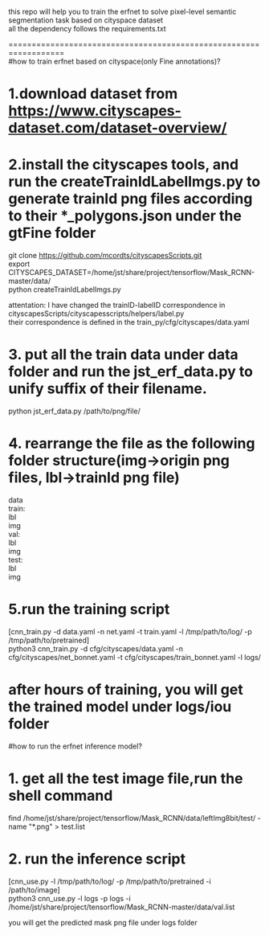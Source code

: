 this repo will help you to train the erfnet to solve  pixel-level  semantic segmentation task based on cityspace dataset  
all the dependency follows the requirements.txt  

==================================================================  
#how to train erfnet based on cityspace(only Fine annotations)?  
# 1.download dataset from https://www.cityscapes-dataset.com/dataset-overview/  
# 2.install the cityscapes tools, and run the createTrainIdLabelImgs.py to generate trainId png files according to their *_polygons.json under the gtFine folder  
git clone https://github.com/mcordts/cityscapesScripts.git  
export CITYSCAPES_DATASET=/home/jst/share/project/tensorflow/Mask_RCNN-master/data/  
python createTrainIdLabelImgs.py  

attentation: I have changed the trainID-labelID correspondence in cityscapesScripts/cityscapesscripts/helpers/label.py  
their correspondence is defined in the train_py/cfg/cityscapes/data.yaml

# 3. put all the train data under data folder and run the jst_erf_data.py to unify suffix of their filename.  
python jst_erf_data.py /path/to/png/file/  

# 4. rearrange the file as the following folder structure(img->origin png files, lbl->trainId png file)  
data  
	train:  
		lbl  
		img  
	val:   
		lbl  
		img  
	test:  
		lbl  
		img  

# 5.run the training script  
[cnn_train.py -d data.yaml -n net.yaml -t train.yaml -l /tmp/path/to/log/ -p /tmp/path/to/pretrained]  
python3 cnn_train.py -d cfg/cityscapes/data.yaml -n cfg/cityscapes/net_bonnet.yaml -t cfg/cityscapes/train_bonnet.yaml -l logs/  

after hours of training, you will get the trained model under logs/iou folder  
===============================================================================  
#how to run the erfnet inference model?  
# 1. get all the test image file,run the shell command  
find /home/jst/share/project/tensorflow/Mask_RCNN/data/leftImg8bit/test/ -name "*.png" > test.list  

# 2. run the inference script  
[cnn_use.py -l /tmp/path/to/log/ -p /tmp/path/to/pretrained -i /path/to/image]  
python3 cnn_use.py  -l logs -p logs -i /home/jst/share/project/tensorflow/Mask_RCNN-master/data/val.list  

you will get the predicted mask png file under logs folder